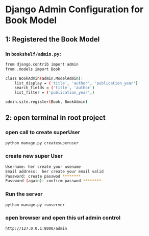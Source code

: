 # Django Admin Configuration for Book Model

## 1: Registered the Book Model

### In `bookshelf/admin.py`:

```bash
from django.contrib import admin
from .models import Book

class BookAdmin(admin.ModelAdmin):
    list_display = ('title', 'author', 'publication_year')
    search_fields = ('title', 'author')
    list_filter = ('publication_year',)

admin.site.register(Book, BookAdmin)
```

## 2: open terminal in root project 

### open call to create superUser

```bash
python manage.py createsuperuser
```
### create new super User 

```bash
Username: her create your usename
Email address:  her create your email valid
Password: create passwod ******** 
Password (again): confirm passwod ********
```
### Run the server

```bash
python manage.py runserver
```
### open browser and open this url admin control

```bash
http://127.0.0.1:8000/admin
```

